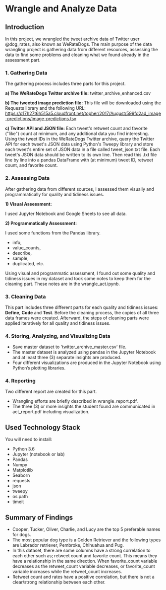 # Wrangle and Analyze Data

## Introduction

In this project, we wrangled the tweet archive data of Twitter user @dog_rates, also known as WeRateDogs. The main purpose of the data wrangling project is gathering data from different resources, assessing the data to find some problems and cleaning what we found already in the assessment part.

### 1. Gathering Data

The gathering process includes three parts for this project.

**a) The WeRateDogs Twitter archive file:** twitter_archive_enhanced.csv
    
**b) The tweeted image prediction file:** This file will be downloaded using the Requests library and the following URL:  https://d17h27t6h515a5.cloudfront.net/topher/2017/August/599fd2ad_image-predictions/image-predictions.tsv
    
**c) Twitter API and JSON file:** Each tweet's retweet count and favorite ("like") count at minimum, and any additional data you find interesting. Using the tweet IDs in the WeRateDogs Twitter archive, query the Twitter API for each tweet's JSON data using Python's Tweepy library and store each tweet's entire set of JSON data in a file called tweet_json.txt file. Each tweet's JSON data should be written to its own line. Then read this .txt file line by line into a pandas DataFrame with (at minimum) tweet ID, retweet count, and favorite count.
    
### 2. Assessing Data
After gathering data from different sources, I assessed them visually and programmatically for quality and tidiness issues.

**1) Visual Assessment:**

I used Jupyter Notebook and Google Sheets to see all data. 

**2) Programmatically Assessment:**

I used some functions from the Pandas library.
  - info,
  - value_counts,
  - describe,
  - sample,
  - duplicated, etc.
  
Using visual and programmatic assessment, I found out some quality and tidiness issues in my dataset and took some notes to keep them for the cleaning part. These notes are in the wrangle_act.ipynb.

### 3. Cleaning Data

This part includes three different parts for each quality and tidiness issues: **Define**, **Code** and **Test**. Before the cleaning process, the copies of all three data frames were created. Afterward, the steps of cleaning parts were applied iteratively for all quality and tidiness issues.

### 4. Storing, Analyzing, and Visualizing Data

- Save master dataset to 'twitter_archive_master.csv' file.
- The master dataset is analyzed using pandas in the Jupyter Notebook and at least three (3) separate insights are produced.
- Four different visualizations are produced in the Jupyter Notebook using Python’s plotting libraries.

### 4. Reporting

Two different report are created for this part.
- Wrangling efforts are briefly described in wrangle_report.pdf.
- The three (3) or more insights the student found are communicated in act_report.pdf including visualization.

## Used Technology Stack

You will need to install:
- Python 3.6
- Jupyter (notebook or lab)
- Pandas
- Numpy
- Matplotlib
- Seaborn
- requests
- json
- tweepy
- os.path
- timeit

## Summary of Findings

- Cooper, Tucker, Oliver, Charlie, and Lucy are the top 5 preferable names for dogs.
- The most popular dog type is a Golden Retriever and the following types are Labrador retriever, Pembroke, Chihuahua and Pug.
- In this dataset, there are some columns have a strong correlation to each other such as; retweet count and favorite count. This means they have a relationship in the same direction. When favorite_count variable decreases as the retweet_count variable decreases, or favorite_count variable increases while the retweet_count increases.
- Retweet count and rates have a positive correlation, but there is not a clear/strong relationship between each other.

